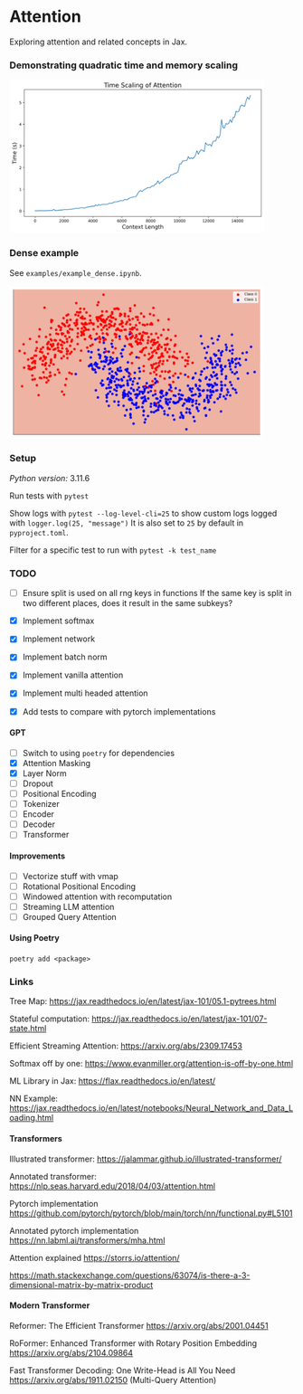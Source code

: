 # Attention

Exploring attention and related concepts in Jax.


### Demonstrating quadratic time and memory scaling

<img src="images/attention_time_scaling.png" width="450" height="270" />

### Dense example

See `examples/example_dense.ipynb`.

<img src="images/decision_boundary.gif" width="450" height="270" />

### Setup

*Python version:* 3.11.6

Run tests with `pytest`

Show logs with `pytest --log-level-cli=25` to show custom logs logged with `logger.log(25, "message")`
It is also set to `25` by default in `pyproject.toml`.

Filter for a specific test to run with `pytest -k test_name`

### TODO

- [ ] Ensure split is used on all rng keys in functions
If the same key is split in two different places, does it result in the same subkeys?

- [x] Implement softmax
- [x] Implement network
- [x] Implement batch norm
- [x] Implement vanilla attention
- [x] Implement multi headed attention

- [x] Add tests to compare with pytorch implementations

#### GPT

- [ ] Switch to using `poetry` for dependencies
- [x] Attention Masking
- [x] Layer Norm
- [ ] Dropout
- [ ] Positional Encoding
- [ ] Tokenizer
- [ ] Encoder
- [ ] Decoder
- [ ] Transformer

#### Improvements

- [ ] Vectorize stuff with vmap
- [ ] Rotational Positional Encoding
- [ ] Windowed attention with recomputation
- [ ] Streaming LLM attention
- [ ] Grouped Query Attention

#### Using Poetry

`poetry add <package>`

### Links

Tree Map: https://jax.readthedocs.io/en/latest/jax-101/05.1-pytrees.html

Stateful computation: https://jax.readthedocs.io/en/latest/jax-101/07-state.html

Efficient Streaming Attention: https://arxiv.org/abs/2309.17453

Softmax off by one: https://www.evanmiller.org/attention-is-off-by-one.html

ML Library in Jax: https://flax.readthedocs.io/en/latest/

NN Example: https://jax.readthedocs.io/en/latest/notebooks/Neural_Network_and_Data_Loading.html

#### Transformers

Illustrated transformer: https://jalammar.github.io/illustrated-transformer/

Annotated transformer: https://nlp.seas.harvard.edu/2018/04/03/attention.html

Pytorch implementation https://github.com/pytorch/pytorch/blob/main/torch/nn/functional.py#L5101

Annotated pytorch implementation https://nn.labml.ai/transformers/mha.html

Attention explained https://storrs.io/attention/

https://math.stackexchange.com/questions/63074/is-there-a-3-dimensional-matrix-by-matrix-product

#### Modern Transformer

Reformer: The Efficient Transformer https://arxiv.org/abs/2001.04451

RoFormer: Enhanced Transformer with Rotary Position Embedding https://arxiv.org/abs/2104.09864

Fast Transformer Decoding: One Write-Head is All You Need https://arxiv.org/abs/1911.02150 (Multi-Query Attention)